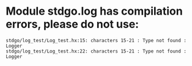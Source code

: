 # Module stdgo.log has compilation errors, please do not use:
```
stdgo/log_test/Log_test.hx:15: characters 15-21 : Type not found : Logger
stdgo/log_test/Log_test.hx:22: characters 15-21 : Type not found : Logger

```

